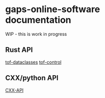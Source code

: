 # gaps-online-software documentation

WIP - this is work in progress

## Rust API

[tof-dataclasses](tof_dataclasses/index.html)
[tof-control](tof_control/index.html)

## CXX/python API

[CXX-API](index.html)
